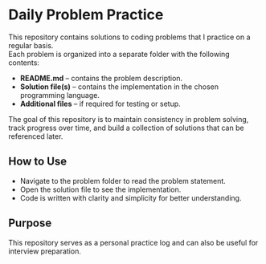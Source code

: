 # Daily Problem Practice

This repository contains solutions to coding problems that I practice on a regular basis.  
Each problem is organized into a separate folder with the following contents:

- **README.md** – contains the problem description.  
- **Solution file(s)** – contains the implementation in the chosen programming language.  
- **Additional files** – if required for testing or setup.  

The goal of this repository is to maintain consistency in problem solving, track progress over time, and build a collection of solutions that can be referenced later.  


## How to Use
- Navigate to the problem folder to read the problem statement.  
- Open the solution file to see the implementation.  
- Code is written with clarity and simplicity for better understanding.  

## Purpose
This repository serves as a personal practice log and can also be useful for interview preparation.
